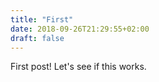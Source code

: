 ```yaml
---
title: "First"
date: 2018-09-26T21:29:55+02:00
draft: false
---
```


First post! Let's see if this works.